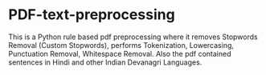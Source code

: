 # PDF-text-preprocessing
This is a Python rule based pdf preprocessing where it removes Stopwords Removal (Custom Stopwords), performs Tokenization, Lowercasing, Punctuation Removal, Whitespace Removal. Also the pdf contained sentences in Hindi and other Indian Devanagri Languages. 
